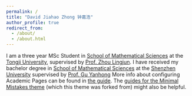 ```yaml
---
permalink: /
title: "David Jiahao Zhong 钟嘉浩"
author_profile: true
redirect_from: 
  - /about/
  - /about.html
---
```


I am a three year MSc Student in [School of Mathematical Sciences](https://math.tongji.edu.cn/home/mathen.htm) at the [Tongji University](https://en.tongji.edu.cn/p/#/), supervised by [Prof. Zhou Lingjun](https://math.tongji.edu.cn/info/1253/9572.htm). I have received my bachelor degree in [School of Mathematical Sciences](https://math.szu.edu.cn/en/) at the [Shenzhen University](https://en.szu.edu.cn/) supervised by [Prof. Gu Yanhong](https://math.szu.edu.cn/en/info/1122/1434.htm)
More info about configuring Academic Pages can be found in [the guide](https://academicpages.github.io/markdown/). The [guides for the Minimal Mistakes theme](https://mmistakes.github.io/minimal-mistakes/docs/configuration/) (which this theme was forked from) might also be helpful.
